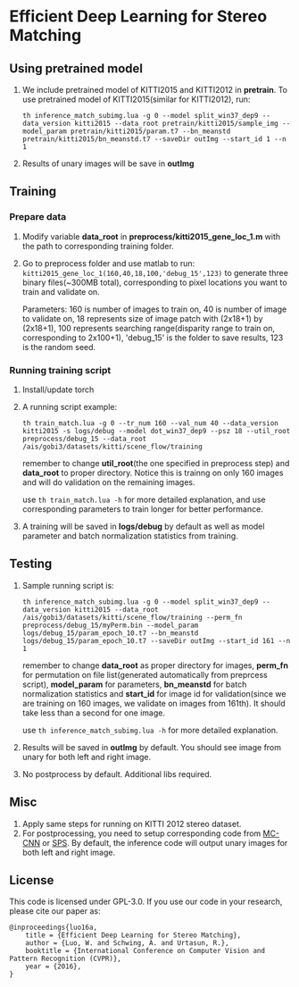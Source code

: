 # Efficient Deep Learning for Stereo Matching


## Using pretrained model
1. We include pretrained model of KITTI2015 and KITTI2012 in **pretrain**. To use pretrained model of KITTI2015(similar for KITTI2012), run:

	`th inference_match_subimg.lua -g 0 --model split_win37_dep9 --data_version kitti2015 --data_root pretrain/kitti2015/sample_img --model_param pretrain/kitti2015/param.t7 --bn_meanstd pretrain/kitti2015/bn_meanstd.t7 --saveDir outImg --start_id 1 --n 1`
2. Results of unary images will be save in **outImg**


## Training

### Prepare data
1. Modify variable **data_root** in **preprocess/kitti2015_gene_loc_1.m** with the path to corresponding training folder.
2. Go to preprocess folder and use matlab to run: `kitti2015_gene_loc_1(160,40,18,100,'debug_15',123)` to generate three binary files(~300MB total), corresponding to pixel locations you want to train and validate on. 
	
	Parameters: 160 is number of images to train on, 40 is number of image to validate on, 18 represents size of image patch with (2x18+1) by (2x18+1), 100 represents searching range(disparity range to train on, corresponding to 2x100+1), 'debug_15' is the folder to save results, 123 is the random seed.
	
### Running training script
1. Install/update torch
2. A running script example:
	
	`th train_match.lua -g 0 --tr_num 160 --val_num 40 --data_version kitti2015 -s logs/debug --model dot_win37_dep9 --psz 18 --util_root preprocess/debug_15 --data_root /ais/gobi3/datasets/kitti/scene_flow/training`
	
	remember to change **util_root**(the one specified in preprocess step) and **data_root** to proper directory. Notice this is trainng on only 160 images and will do validation on the remaining images.
	
	use `th train_match.lua -h` for more detailed explanation, and use corresponding parameters to train longer for better performance.
	
3. A training will be saved in **logs/debug** by default as well as model parameter and batch normalization statistics from training.

## Testing
1. Sample running script is:

	`th inference_match_subimg.lua -g 0 --model split_win37_dep9 --data_version kitti2015 --data_root /ais/gobi3/datasets/kitti/scene_flow/training --perm_fn preprocess/debug_15/myPerm.bin --model_param logs/debug_15/param_epoch_10.t7 --bn_meanstd logs/debug_15/param_epoch_10.t7 --saveDir outImg --start_id 161 --n 1`

	remember to change **data_root** as proper directory for images, **perm_fn** for permutation on file list(generated automatically from preprcess script), **model_param** for parameters, **bn_meanstd** for batch normalization statistics and **start_id** for image id for validation(since we are training on 160 images, we validate on images from 161th). It should take less than a second for one image.
	
	use `th inference_match_subimg.lua -h` for more detailed explanation.

2. Results will be saved in **outImg** by default. You should see image from unary for both left and right image.
3. No postprocess by default. Additional libs required.


## Misc
1. Apply same steps for running on KITTI 2012 stereo dataset.
2. For postprocessing, you need to setup corresponding code from [MC-CNN](https://github.com/jzbontar/mc-cnn) or [SPS](http://ttic.uchicago.edu/~dmcallester/SPS/index.html). By default, the inference code will output unary images for both left and right image.

## License
This code is licensed under GPL-3.0. If you use our code in your research, please cite our paper as:


	@inproceedings{luo16a,
  		title = {Efficient Deep Learning for Stereo Matching},
		author = {Luo, W. and Schwing, A. and Urtasun, R.},
  		booktitle = {International Conference on Computer Vision and Pattern Recognition (CVPR)},
  		year = {2016},
	}
